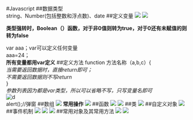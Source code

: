 #Javascript
##数据类型  
string、Number(包括整数和浮点数)、date
##定义变量
![](pictures/_20190719140339.png)
![](pictures/_20190720005433.png)

**类型强转时，Boolean（）函数，对于非0值则转为true，对于0还有未赋值的则转为false**

var aaa；var可以定义任何变量  
aaa=24；  
**所有变量都用var定义**
##定义方法
function 方法名称（a,b,c）{  
*当需要返回数据时，直接return即可；  
不需要返回数据则不写return*  
}  
*参数列表因为都是var类型，所以可以省略不写，只写变量名即可*  
![d](pictures/18.png)  
alert();//弹窗
##数组
![](pictures/_20190720143509.png)
**常用操作**
![](pictures/_20190720172647.png)
##函数
![](pictures/_20190720205712.png)
![](pictures/_20190720211400.png)
##类
![](pictures/_20190721111825.png)
##自定义对象
![](pictures/_20190721113605.png)
##事件机制
![](pictures/_20190721150859.png)
![](pictures/_20190721190116.png)
![](pictures/_20190721190006.png)
##常用对象及其常用方法
![](pictures/_20190721160024.png)
![](pictures/_20190721160106.png)